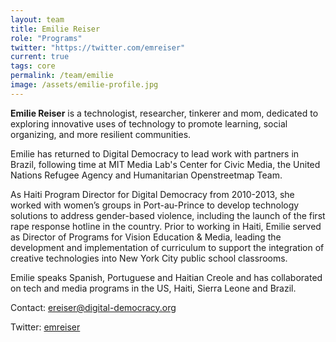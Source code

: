 ```yaml
---
layout: team
title: Emilie Reiser
role: "Programs"
twitter: "https://twitter.com/emreiser"
current: true
tags: core
permalink: /team/emilie
image: /assets/emilie-profile.jpg
---
```


**Emilie Reiser** is a technologist, researcher, tinkerer and mom, dedicated to exploring innovative uses of technology to promote learning, social organizing, and more resilient communities.

Emilie has returned to Digital Democracy to lead work with partners in Brazil, following time at MIT Media Lab's Center for Civic Media, the United Nations Refugee Agency and Humanitarian Openstreetmap Team.

As Haiti Program Director for Digital Democracy from 2010-2013, she worked with women’s groups in Port-au-Prince to develop technology solutions to address gender-based violence, including the launch of the first rape response hotline in the country. Prior to working in Haiti, Emilie served as Director of Programs for Vision Education & Media, leading the development and implementation of curriculum to support the integration of creative technologies into New York City public school classrooms.

Emilie speaks Spanish, Portuguese and Haitian Creole and has collaborated on tech and media programs in the US, Haiti, Sierra Leone and Brazil.

Contact: [ereiser@digital-democracy.org](mailto:ereiser@digital-democracy.org)

Twitter: [emreiser](https://twitter.com/emreiser)
